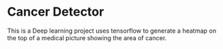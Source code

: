 # Cancer Detector
This is a Deep learning project uses tensorflow to generate a heatmap on the top of a medical picture showing the area of cancer.


